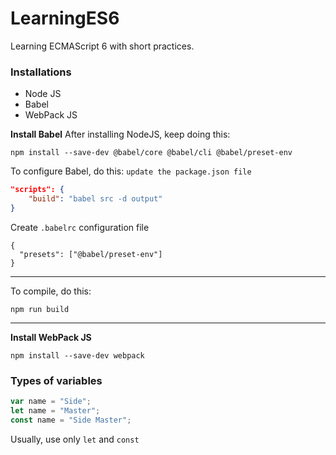 # LearningES6
Learning ECMAScript  6 with short practices.

### Installations
- Node JS
- Babel
- WebPack JS

**Install Babel**
After installing NodeJS, keep doing this: 
```
npm install --save-dev @babel/core @babel/cli @babel/preset-env
```

To configure Babel, do this: `update the package.json file`
```json
"scripts": {
    "build": "babel src -d output"
}
```

Create `.babelrc` configuration file
```
{
  "presets": ["@babel/preset-env"]
}
```

---
To compile, do this: 
```
npm run build
```
---

**Install WebPack JS**
```
npm install --save-dev webpack
```

### Types of variables
```js
var name = "Side";
let name = "Master";
const name = "Side Master";
```
Usually, use only `let` and `const`